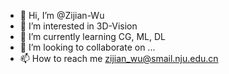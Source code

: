 - 👋 Hi, I’m @Zijian-Wu
- 👀 I’m interested in 3D-Vision
- 🌱 I’m currently learning CG, ML, DL
- 💞️ I’m looking to collaborate on ...
- 📫 How to reach me zijian_wu@smail.nju.edu.cn

<!---
Zijian-Wu/Zijian-Wu is a ✨ special ✨ repository because its `README.md` (this file) appears on your GitHub profile.
You can click the Preview link to take a look at your changes.
--->
